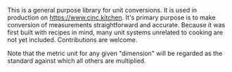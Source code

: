 This is a general purpose library for unit conversions. It is used in production on
https://www.cinc.kitchen. It's primary purpose is to  make conversion of 
measurements straightforward and accurate. Because it was first built with recipes in mind, 
many  unit systems unrelated to cooking are not yet included. Contributions are
welcome.


Note that the metric unit for any given "dimension" will be regarded
as the standard against which all others are multiplied. 

